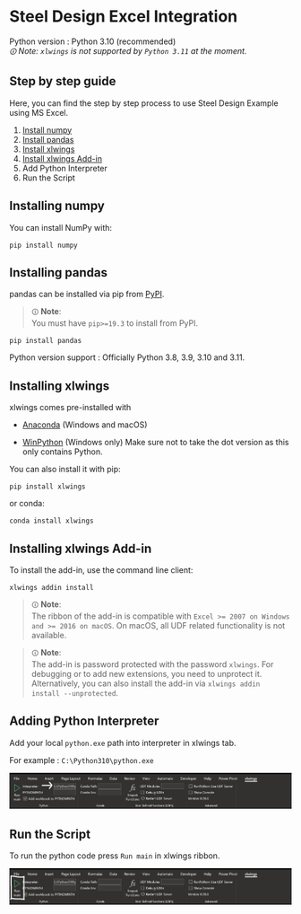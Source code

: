 # Steel Design Excel Integration

Python version : Python 3.10 (recommended)  
*`🛈` Note: `xlwings` is not supported by `Python 3.11` at the moment.*

## Step by step guide

Here, you can  find the step by step process to use Steel Design Example using MS Excel.

1. [Install numpy](https://numpy.org/install/)
2. [Install pandas](https://pandas.pydata.org/pandas-docs/stable/getting_started/install.html)
3. [Install xlwings](https://docs.xlwings.org/en/stable/installation.html#id2)
4. [Install xlwings Add-in](https://docs.xlwings.org/en/stable/installation.html#add-in)
5. Add Python Interpreter
6. Run the Script

## Installing numpy

You can install NumPy with:

```
pip install numpy
```

## Installing pandas

pandas can be installed via pip from [PyPI](https://pypi.org/project/pandas/).

> ``🛈`` **Note**:      
You must have `pip>=19.3` to install from PyPI.

```
pip install pandas
```

Python version support : Officially Python 3.8, 3.9, 3.10 and 3.11.

## Installing xlwings

xlwings comes pre-installed with

* [Anaconda](https://www.anaconda.com/products/distribution) (Windows and macOS)

* [WinPython](https://winpython.github.io/) (Windows only) Make sure not to take the dot version as this only contains Python.

You can also install it with pip:

```
pip install xlwings
```

or conda:
```
conda install xlwings
```

## Installing xlwings Add-in

To install the add-in, use the command line client:
```
xlwings addin install
```

> ``🛈`` **Note**:      
The ribbon of the add-in is compatible with `Excel >= 2007 on Windows and >= 2016 on macOS`. On macOS, all UDF related functionality is not available.

> ``🛈`` **Note**:      
The add-in is password protected with the password `xlwings`. For debugging or to add new extensions, you need to unprotect it. Alternatively, you can also install the add-in via `xlwings addin install --unprotected`.

## Adding Python Interpreter

Add your local ``python.exe`` path into interpreter in xlwings tab.

For example : ``C:\Python310\python.exe``

![xlwingsInterpreter](img/xlwingsInterpreter.png)

## Run the Script

To run the python code press ``Run main`` in xlwings ribbon.

![xlwingsButton](img/xlwingsRun.png)
